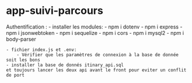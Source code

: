 # app-suivi-parcours

Authentification : - installer les modules: - npm i dotenv - npm i express - npm i jsonwebtoken - npm i sequelize - npm i cors - npm i mysql2 - npm i body-parser

    - fichier index.js et .env:
        - Vérifier que les paramètres de connexion à la base de donnée soit les bons
    - installer la base de donnés itinary_api.sql
    et toujours lancer les deux api avant le front pour eviter un conflit de port
